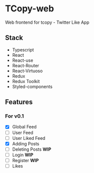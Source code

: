 # TCopy-web

Web frontend for tcopy - Twitter Like App

## Stack

- Typescript
- React
- React-use
- React-Router
- React-Virtuoso
- Redux
- Redux Toolkit
- Styled-components

## Features

### For v0.1

- [x] Global Feed
- [ ] User Feed
- [ ] User Liked Feed
- [x] Adding Posts
- [ ] Deleting Posts **WIP**
- [ ] Login **WIP**
- [ ] Register **WIP**
- [ ] Likes
